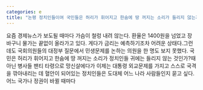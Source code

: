 ```yaml
---
categories: e
title: "논평 정치인들이여 국민들은 허리가 휘어지고 한숨에 땅 꺼지는 소리가 들리지 않는가"
---
```

요즘 경제뉴스가 보도될 때마다 가슴이 철렁 내려 않는다. 환율은 1400원을 넘었고 장바구니 물가는 끝없이 올라가고 있다. 게다가 금리는 예측하기조차 어려운 상태다.그런데도 국회의원들의 대정부 질문에서 민생문제를 논하는 의원을 한 명도 보지 못했다. 국민은 허리가 휘어지고 한숨에 땅 꺼지는 소리가 정치인들 귀에는 들리지 않는 것인가?때 아닌 병사들 팬티 타령으로 망신살에다가 이제는 대통령 외교문제를 가지고 스스로 국격을 깎아내리는 데 혈안이 되어있는 정치인들은 도대체 어느 나라 사람들인지 묻고 싶다.어느 국가나 정권이 바뀔 때마다